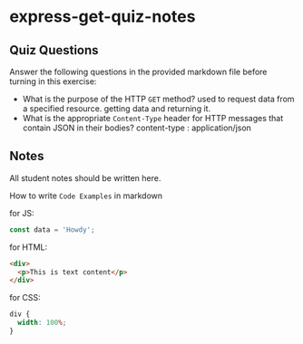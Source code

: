 # express-get-quiz-notes

## Quiz Questions

Answer the following questions in the provided markdown file before turning in this exercise:

- What is the purpose of the HTTP `GET` method?
  used to request data from a specified resource. getting data and returning it.
- What is the appropriate `Content-Type` header for HTTP messages that contain JSON in their bodies?
  content-type : application/json

## Notes

All student notes should be written here.

How to write `Code Examples` in markdown

for JS:

```javascript
const data = 'Howdy';
```

for HTML:

```html
<div>
  <p>This is text content</p>
</div>
```

for CSS:

```css
div {
  width: 100%;
}
```
